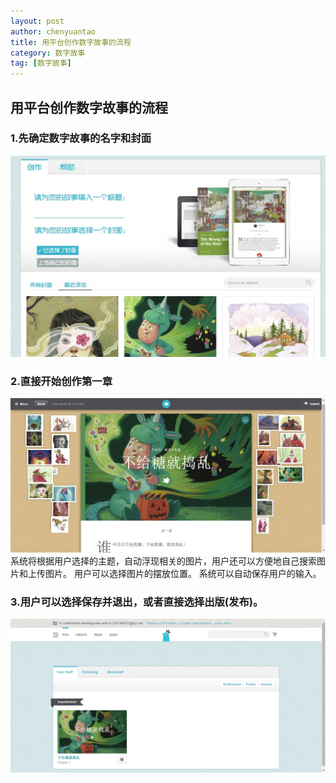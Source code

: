 ```yaml
---
layout: post
author: chenyuantao
title: 用平台创作数字故事的流程
category: 数字故事
tag: [数字故事]
---
```


## 用平台创作数字故事的流程
### 1.先确定数字故事的名字和封面
![szgs1](/public/pic/szgs1.jpg)
### 2.直接开始创作第一章
![szgs2](/public/pic/szgs2.jpg)
系统将根据用户选择的主题，自动浮现相关的图片，用户还可以方便地自己搜索图片和上传图片。  用户可以选择图片的摆放位置。  系统可以自动保存用户的输入。
### 3.用户可以选择保存并退出，或者直接选择出版(发布)。
![szgs3](/public/pic/szgs3.jpg)

